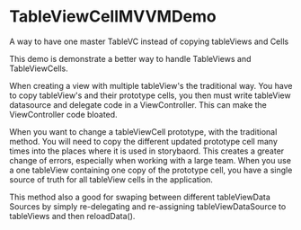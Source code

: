 # TableViewCellMVVMDemo
A way to have one master TableVC instead of copying tableViews and Cells


This demo is demonstrate a better way to handle TableViews and TableViewCells.

When creating a view with multiple tableView's the traditional way.  You have to copy tableView's and their prototype cells, you then must write tableView datasource and delegate code in a ViewController.  This can make the ViewController code bloated.

When you want to change a tableViewCell prototype, with the traditional method.  You will need to copy the different updated prototype cell many times into the places where it is used in storybaord.  This creates a greater change of errors, especially when working with a large team.  When you use a one tableView containing one copy of the prototype cell, you have a single source of truth for all tableView cells in the application.

This method also a good for swaping between different tableViewData Sources by simply re-delegating and re-assigning tableViewDataSource to tableViews and then reloadData().
